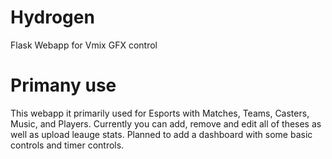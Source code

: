 # Hydrogen
Flask Webapp for Vmix GFX control
# Primany use
This webapp it primarily used for Esports with Matches, Teams, Casters, Music, and Players. 
Currently you can add, remove and edit all of theses as well as upload leauge stats.
Planned to add a dashboard with some basic controls and timer controls.
